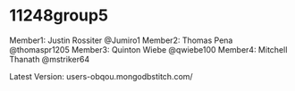 # 11248group5

Member1: Justin Rossiter @Jumiro1
Member2: Thomas Pena @thomaspr1205
Member3: Quinton Wiebe @qwiebe100
Member4: Mitchell Thanath @mstriker64

Latest Version:
users-obqou.mongodbstitch.com/

